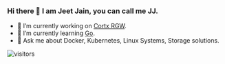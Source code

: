 ### Hi there 👋 I am Jeet Jain, you can call me JJ.

- 🔭 I’m currently working on [Cortx RGW](https://github.com/Seagate/cortx-rgw).
- 🌱 I’m currently learning [Go](https://go.dev/).
- 💬 Ask me about Docker, Kubernetes, Linux Systems, Storage solutions.

![visitors](https://visitor-badge.glitch.me/badge?page_id=zweack.zweack)

